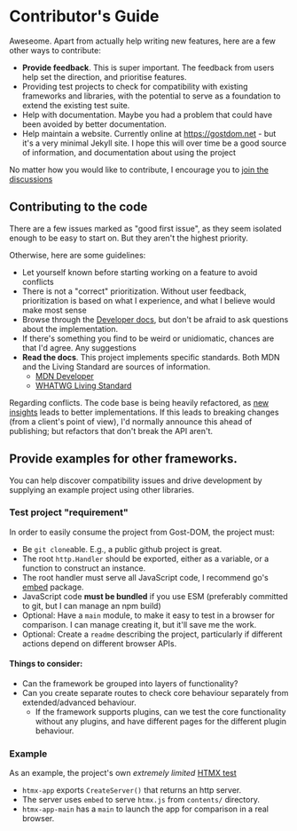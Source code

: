 # Contributor's Guide

Aweseome. Apart from actually help writing new features, here are a few other
ways to contribute:

- **Provide feedback**. This is super important. The feedback from users help
  set the direction, and prioritise features.
- Providing test projects to check for compatibility with existing frameworks
  and libraries, with the potential to serve as a foundation to extend the
  existing test suite.
- Help with documentation. Maybe you had a problem that could have been avoided
  by better documentation.
- Help maintain a website. Currently online at https://gostdom.net - but it's a
  very minimal Jekyll site. I hope this will over time be a good source of
  information, and documentation about using the project

No matter how you would like to contribute, I encourage you to [join the
discussions](https://github.com/orgs/gost-dom/discussions)

## Contributing to the code

There are a few issues marked as "good first issue", as they seem isolated
enough to be easy to start on. But they aren't the highest priority.

Otherwise, here are some guidelines:

- Let yourself known before starting working on a feature to avoid conflicts
- There is not a "correct" prioritization. Without user feedback, prioritization
  is based on what I experience, and what I believe would make most sense
- Browse through the [Developer docs](./docs/Developer-docs.md), but don't be
  afraid to ask questions about the implementation.
- If there's something you find to be weird or unidiomatic, chances are that I'd agree. Any suggestions 
- **Read the docs**. This project implements specific standards. Both MDN and the
  Living Standard are sources of information.
    - [MDN Developer](https://developer.mozilla.org/en-US/docs/Web)
    - [WHATWG Living Standard](https://html.spec.whatwg.org/multipage)

Regarding conflicts. The code base is being heavily refactored, as [new
insights](https://github.com/orgs/gost-dom/discussions/50) leads to better
implementations. If this leads to breaking changes (from a client's point of
view), I'd normally announce this ahead of publishing; but refactors that don't
break the API aren't.

## Provide examples for other frameworks.

You can help discover compatibility issues and drive development by supplying an
example project using other libraries.

<!--
Gost-DOM should support all _modern_ JavaScript libraries and front-end
frameworks, including:

- Datastar
- React
- Alpine
-->

### Test project "requirement"

In order to easily consume the project from Gost-DOM, the project must:

- Be `git clone`able. E.g., a public github project is great.
- The root `http.Handler` should be exported, either as a variable, or a
  function to construct an instance.
- The root handler must serve all JavaScript code, I recommend go's
  [embed](https://pkg.go.dev/embed) package.
- JavaScript code **must be bundled** if you use ESM (preferably committed to git,
  but I can manage an npm build)
- Optional: Have a `main` module, to make it easy to test in a browser for
  comparison. I can manage creating it, but it'll save me the work.
- Optional: Create a `readme` describing the project, particularly if different
  actions depend on different browser APIs.

#### Things to consider:

- Can the framework be grouped into layers of functionality?
- Can you create separate routes to check core behaviour separately from
  extended/advanced behaviour.
  - If the framework supports plugins, can we test the core functionality without
    any plugins, and have different pages for the different plugin behaviour.

### Example

As an example, the project's own _extremely limited_ [HTMX
test](https://github.com/gost-dom/browser/tree/main/internal/test)

- `htmx-app` exports `CreateServer()` that returns an http server.
- The server uses `embed` to serve `htmx.js` from `contents/` directory.
- `htmx-app-main` has a `main` to launch the app for comparison in a real browser.

<!--
### Optional: Create a PR to the community-examples

You can optionally 

1. Fork the [community-examples](https://github.com/gost-dom/community-examples)
   project.
2. Create the project in a subdirectory of the project. The directory must be
   self-contained following the requirements listed above
3. Create a PR back to the community-examples

### Optional: Include a permissive license

If you provide a permissive license, preferable one without _any_
restrictions, even just the requirement to keep the license file, I could easily
integrate your example into the main project test suite, if it would make sense.

I would always make sure contributors are mentioned (unless you prefer not to).
-->

